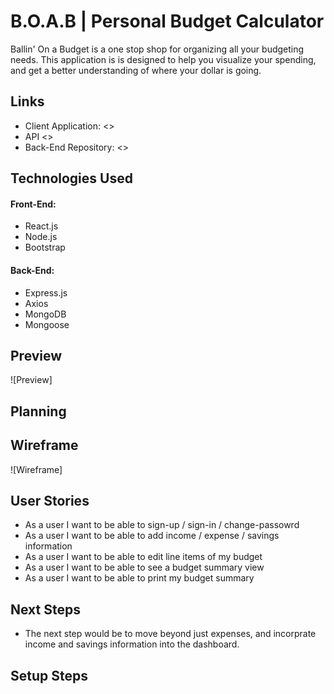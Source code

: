# B.O.A.B | Personal Budget Calculator
Ballin' On a Budget is a one stop shop for organizing all your budgeting needs. This application is is designed to help you visualize your spending, and get a better understanding of where your dollar is going.

## Links
- Client Application: <>
- API <>
- Back-End Repository: <>

## Technologies Used
#### Front-End:
- React.js
- Node.js
- Bootstrap

#### Back-End:
- Express.js
- Axios
- MongoDB
- Mongoose

## Preview
![Preview]
## Planning

## Wireframe
![Wireframe]

## User Stories
- As a user I want to be able to sign-up / sign-in / change-passowrd
- As a user I want to be able to add income / expense / savings information
- As a user I want to be able to edit line items of my budget
- As a user I want to be able to see a budget summary view
- As a user I want to be able to print my budget summary

## Next Steps
- The next step would be to move beyond just expenses, and incorprate income and savings information into the dashboard.

## Setup Steps
